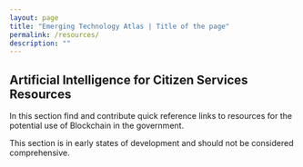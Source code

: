 ```yaml
---
layout: page
title: "Emerging Technology Atlas | Title of the page"
permalink: /resources/
description: ""
---
```


## Artificial Intelligence for Citizen Services Resources

In this section find and contribute quick reference links to resources for the potential use of Blockchain in the government.

This section is in early states of development and should not be considered comprehensive.
